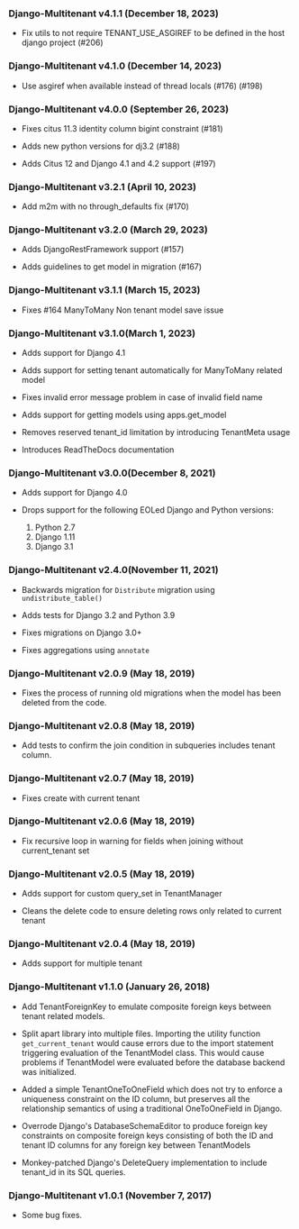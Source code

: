 ### Django-Multitenant v4.1.1 (December 18, 2023) ###

* Fix utils to not require TENANT_USE_ASGIREF to be defined in the host django project (#206)

### Django-Multitenant v4.1.0 (December 14, 2023) ###

* Use asgiref when available instead of thread locals (#176) (#198) 

### Django-Multitenant v4.0.0 (September 26, 2023) ###

* Fixes citus 11.3 identity column bigint constraint (#181)

* Adds new python versions for dj3.2 (#188)

* Adds Citus 12  and Django 4.1 and 4.2 support (#197)

### Django-Multitenant v3.2.1 (April 10, 2023) ###

* Add m2m with no through_defaults fix (#170)

### Django-Multitenant v3.2.0 (March 29, 2023) ###

* Adds DjangoRestFramework support (#157)

* Adds guidelines to get model in migration (#167) 

### Django-Multitenant v3.1.1 (March 15, 2023) ###

* Fixes #164 ManyToMany Non tenant model save issue 

### Django-Multitenant v3.1.0(March 1, 2023) ###

* Adds support for Django 4.1

* Adds support for setting tenant automatically for ManyToMany related model

* Fixes invalid error message problem in case of invalid field name

* Adds support for getting models using apps.get_model  

* Removes reserved tenant_id limitation by introducing TenantMeta usage

* Introduces ReadTheDocs documentation

### Django-Multitenant v3.0.0(December 8, 2021) ###

* Adds support for Django 4.0

* Drops support for the following EOLed Django and Python versions:
    1. Python 2.7
    2. Django 1.11
    3. Django 3.1

### Django-Multitenant v2.4.0(November 11, 2021) ###

* Backwards migration for `Distribute` migration using `undistribute_table()`

* Adds tests for Django 3.2 and Python 3.9

* Fixes migrations on Django 3.0+

* Fixes aggregations using `annotate`

### Django-Multitenant v2.0.9 (May 18, 2019) ###

* Fixes the process of running old migrations when the model has been deleted from the code.

### Django-Multitenant v2.0.8 (May 18, 2019) ###

* Add tests to confirm the join condition in subqueries includes tenant column.

### Django-Multitenant v2.0.7 (May 18, 2019) ###

* Fixes create with current tenant

### Django-Multitenant v2.0.6 (May 18, 2019) ###

* Fix recursive loop in warning for fields when joining without current_tenant set

### Django-Multitenant v2.0.5 (May 18, 2019) ###

* Adds support for custom query_set in TenantManager

* Cleans the delete code to ensure deleting rows only related to current tenant

### Django-Multitenant v2.0.4 (May 18, 2019) ###

* Adds support for multiple tenant

### Django-Multitenant v1.1.0 (January 26, 2018) ###

* Add TenantForeignKey to emulate composite foreign keys between tenant related models.

* Split apart library into multiple files. Importing the utility function `get_current_tenant` would cause errors due to the import statement triggering evaluation of the TenantModel class. This would cause problems if TenantModel were evaluated before the database backend was initialized.

*  Added a simple TenantOneToOneField which does not try to enforce a uniqueness constraint on the ID column, but preserves all the relationship semantics of using a traditional OneToOneField in Django.

*  Overrode Django's DatabaseSchemaEditor to produce foreign key constraints on composite foreign keys consisting of both the ID and tenant ID columns for any foreign key between TenantModels

*  Monkey-patched Django's DeleteQuery implementation to include tenant_id in its SQL queries.

### Django-Multitenant v1.0.1 (November 7, 2017) ###

* Some bug fixes.
